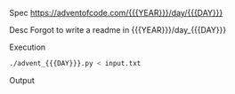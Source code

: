 Spec https://adventofcode.com/{{{YEAR}}}/day/{{{DAY}}}

Desc Forgot to write a readme in {{{YEAR}}}/day_{{{DAY}}}

Execution

```bash
./advent_{{{DAY}}}.py < input.txt
```

Output

```
```

